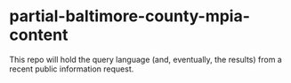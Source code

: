 # partial-baltimore-county-mpia-content
This repo will hold the query language (and, eventually, the results) from a recent public information request.
